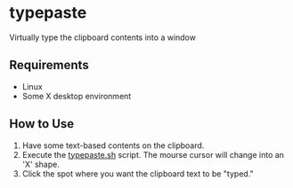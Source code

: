 # typepaste
Virtually type the clipboard contents into a window

## Requirements
- Linux
- Some X desktop environment

## How to Use

1. Have some text-based contents on the clipboard.
2. Execute the [typepaste.sh](typepaste.sh) script. The mourse cursor will change into an 'X' shape.
3. Click the spot where you want the clipboard text to be "typed."

